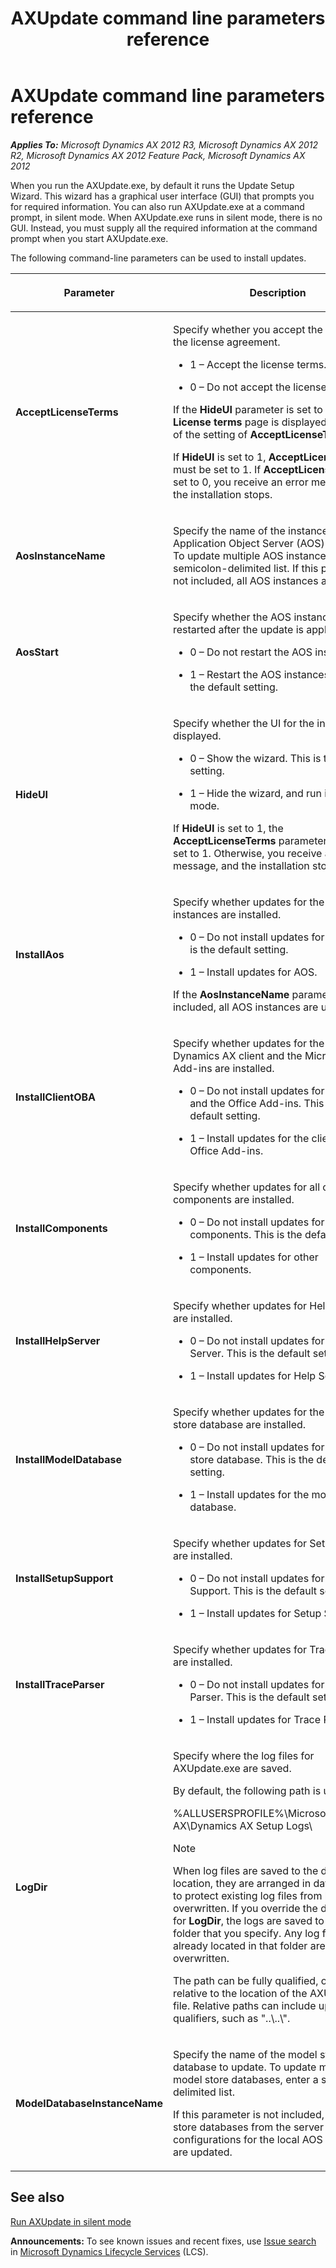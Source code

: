 ﻿---
title: AXUpdate command line parameters reference
TOCTitle: AXUpdate command line parameters reference
ms:assetid: 42f5ad71-2470-46c8-903a-53e6d34714d1
ms:mtpsurl: https://technet.microsoft.com/en-us/library/Hh538445(v=AX.60)
ms:contentKeyID: 39508867
ms.date: 04/18/2014
mtps_version: v=AX.60
---

# AXUpdate command line parameters reference 


_**Applies To:** Microsoft Dynamics AX 2012 R3, Microsoft Dynamics AX 2012 R2, Microsoft Dynamics AX 2012 Feature Pack, Microsoft Dynamics AX 2012_

When you run the AXUpdate.exe, by default it runs the Update Setup Wizard. This wizard has a graphical user interface (GUI) that prompts you for required information. You can also run AXUpdate.exe at a command prompt, in silent mode. When AXUpdate.exe runs in silent mode, there is no GUI. Instead, you must supply all the required information at the command prompt when you start AXUpdate.exe.

The following command-line parameters can be used to install updates.

<table>
<colgroup>
<col style="width: 50%" />
<col style="width: 50%" />
</colgroup>
<thead>
<tr class="header">
<th><p>Parameter</p></th>
<th><p>Description</p></th>
</tr>
</thead>
<tbody>
<tr class="odd">
<td><p><strong>AcceptLicenseTerms</strong></p></td>
<td><p>Specify whether you accept the terms of the license agreement.</p>
<ul>
<li><p>1 – Accept the license terms.</p></li>
<li><p>0 – Do not accept the license terms.</p></li>
</ul>
<p>If the <strong>HideUI</strong> parameter is set to 0, the <strong>License terms</strong> page is displayed, regardless of the setting of <strong>AcceptLicenseTerms</strong>.</p>
<p>If <strong>HideUI</strong> is set to 1, <strong>AcceptLicenseTerms</strong> must be set to 1. If <strong>AcceptLicenseTerms</strong> is set to 0, you receive an error message, and the installation stops.</p></td>
</tr>
<tr class="even">
<td><p><strong>AosInstanceName</strong></p></td>
<td><p>Specify the name of the instance of Application Object Server (AOS) to update. To update multiple AOS instances, enter a semicolon-delimited list. If this parameter is not included, all AOS instances are updated.</p></td>
</tr>
<tr class="odd">
<td><p><strong>AosStart</strong></p></td>
<td><p>Specify whether the AOS instances are restarted after the update is applied.</p>
<ul>
<li><p>0 – Do not restart the AOS instances.</p></li>
<li><p>1 – Restart the AOS instances. This is the default setting.</p></li>
</ul></td>
</tr>
<tr class="even">
<td><p><strong>HideUI</strong></p></td>
<td><p>Specify whether the UI for the installer is displayed.</p>
<ul>
<li><p>0 – Show the wizard. This is the default setting.</p></li>
<li><p>1 – Hide the wizard, and run in silent mode.</p></li>
</ul>
<p></p>
<p>If <strong>HideUI</strong> is set to 1, the <strong>AcceptLicenseTerms</strong> parameter must be set to 1. Otherwise, you receive an error message, and the installation stops.</p></td>
</tr>
<tr class="odd">
<td><p><strong>InstallAos</strong></p></td>
<td><p>Specify whether updates for the AOS instances are installed.</p>
<ul>
<li><p>0 – Do not install updates for AOS. This is the default setting.</p></li>
<li><p>1 – Install updates for AOS.</p></li>
</ul>
<p></p>
<p>If the <strong>AosInstanceName</strong> parameter is not included, all AOS instances are updated.</p></td>
</tr>
<tr class="even">
<td><p><strong>InstallClientOBA</strong></p></td>
<td><p>Specify whether updates for the Microsoft Dynamics AX client and the Microsoft Office Add-ins are installed.</p>
<ul>
<li><p>0 – Do not install updates for the client and the Office Add-ins. This is the default setting.</p></li>
<li><p>1 – Install updates for the client and the Office Add-ins.</p></li>
</ul></td>
</tr>
<tr class="odd">
<td><p><strong>InstallComponents</strong></p></td>
<td><p>Specify whether updates for all other components are installed.</p>
<ul>
<li><p>0 – Do not install updates for other components. This is the default setting.</p></li>
<li><p>1 – Install updates for other components.</p></li>
</ul></td>
</tr>
<tr class="even">
<td><p><strong>InstallHelpServer</strong></p></td>
<td><p>Specify whether updates for Help Server are installed.</p>
<ul>
<li><p>0 – Do not install updates for Help Server. This is the default setting.</p></li>
<li><p>1 – Install updates for Help Server.</p></li>
</ul></td>
</tr>
<tr class="odd">
<td><p><strong>InstallModelDatabase</strong></p></td>
<td><p>Specify whether updates for the model store database are installed.</p>
<ul>
<li><p>0 – Do not install updates for the model store database. This is the default setting.</p></li>
<li><p>1 – Install updates for the model store database.</p></li>
</ul></td>
</tr>
<tr class="even">
<td><p><strong>InstallSetupSupport</strong></p></td>
<td><p>Specify whether updates for Setup Support are installed.</p>
<ul>
<li><p>0 – Do not install updates for Setup Support. This is the default setting.</p></li>
<li><p>1 – Install updates for Setup Support.</p></li>
</ul></td>
</tr>
<tr class="odd">
<td><p><strong>InstallTraceParser</strong></p></td>
<td><p>Specify whether updates for Trace Parser are installed.</p>
<ul>
<li><p>0 – Do not install updates for Trace Parser. This is the default setting.</p></li>
<li><p>1 – Install updates for Trace Parser.</p></li>
</ul></td>
</tr>
<tr class="even">
<td><p><strong>LogDir</strong></p></td>
<td><p>Specify where the log files for AXUpdate.exe are saved.</p>
<p>By default, the following path is used:</p>
<p>%ALLUSERSPROFILE%\Microsoft\Dynamics AX\Dynamics AX Setup Logs\</p>
<div class="alert">

> [!NOTE]
> <P>When log files are saved to the default location, they are arranged in dated folders to protect existing log files from being overwritten. If you override the default value for <STRONG>LogDir</STRONG>, the logs are saved to the exact folder that you specify. Any log files that are already located in that folder are overwritten.</P>


</div>
<p>The path can be fully qualified, or it can be relative to the location of the AXUpdate.exe file. Relative paths can include upward qualifiers, such as &quot;..\..\&quot;.</p></td>
</tr>
<tr class="odd">
<td><p><strong>ModelDatabaseInstanceName</strong></p></td>
<td><p>Specify the name of the model store database to update. To update multiple model store databases, enter a semicolon-delimited list.</p>
<p>If this parameter is not included, all model store databases from the server configurations for the local AOS instances are updated.</p></td>
</tr>
</tbody>
</table>


## See also

[Run AXUpdate in silent mode](run-axupdate-in-silent-mode.md)

  
**Announcements:** To see known issues and recent fixes, use [Issue search](http://go.microsoft.com/fwlink/?linkid=389258) in [Microsoft Dynamics Lifecycle Services](http://go.microsoft.com/fwlink/?linkid=306505) (LCS).

